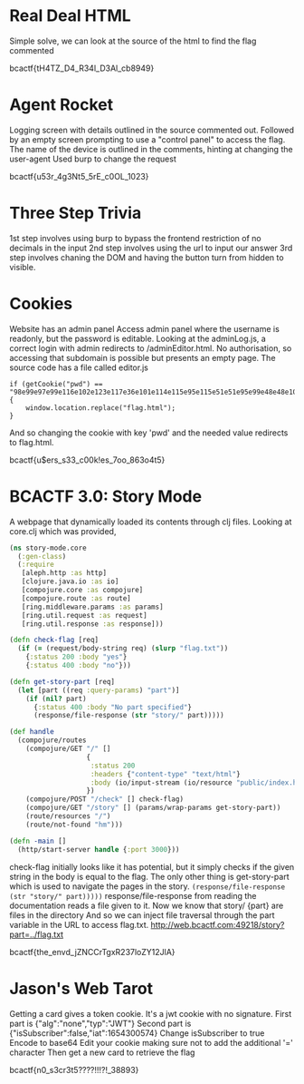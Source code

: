 # Real Deal HTML

Simple solve, we can look at the source of the html to find the flag commented

bcactf{tH4TZ_D4_R34l_D3Al_cb8949}

# Agent Rocket

Logging screen with details outlined in the source commented out.
Followed by an empty screen prompting to use a "control panel" to access the flag.
The name of the device is outlined in the comments, hinting at changing the user-agent
Used burp to change the request

bcactf{u53r_4g3Nt5_5rE_c0OL_1023}

# Three Step Trivia

1st step involves using burp to bypass the frontend restriction of no decimals in the input
2nd step involves using the url to input our answer
3rd step involves chaning the DOM and having the button turn from hidden to visible.

# Cookies

Website has an admin panel
Access admin panel where the username is readonly, but the password is editable.
Looking at the adminLog.js, a correct login with admin redirects to /adminEditor.html.
No authorisation, so accessing that subdomain is possible but presents an empty page.
The source code has a file called editor.js

```
if (getCookie("pwd") == "98e99e97e99e116e102e123e117e36e101e114e115e95e115e51e51e95e99e48e48e107e33e101e115e95e55e111e111e95e56e54e51e111e52e116e53e125e") {
    window.location.replace("flag.html");
}
```

And so changing the cookie with key 'pwd' and the needed value redirects to flag.html.

bcactf{u$ers_s33_c00k!es_7oo_863o4t5}

# BCACTF 3.0: Story Mode

A webpage that dynamically loaded its contents through clj files.
Looking at core.clj which was provided,

```clj
(ns story-mode.core
  (:gen-class)
  (:require
   [aleph.http :as http]
   [clojure.java.io :as io]
   [compojure.core :as compojure]
   [compojure.route :as route]
   [ring.middleware.params :as params]
   [ring.util.request :as request]
   [ring.util.response :as response]))

(defn check-flag [req]
  (if (= (request/body-string req) (slurp "flag.txt"))
    {:status 200 :body "yes"}
    {:status 400 :body "no"}))

(defn get-story-part [req]
  (let [part ((req :query-params) "part")]
    (if (nil? part)
      {:status 400 :body "No part specified"}
      (response/file-response (str "story/" part)))))

(def handle
  (compojure/routes
    (compojure/GET "/" []
                   {
                    :status 200
                    :headers {"content-type" "text/html"}
                    :body (io/input-stream (io/resource "public/index.html"))
                   })
    (compojure/POST "/check" [] check-flag)
    (compojure/GET "/story" [] (params/wrap-params get-story-part))
    (route/resources "/")
    (route/not-found "hm")))

(defn -main []
  (http/start-server handle {:port 3000}))
```

check-flag initially looks like it has potential, but it simply checks if the given string in the body is equal to the flag.
The only other thing is get-story-part which is used to navigate the pages in the story.
```(response/file-response (str "story/" part)))))```
response/file-response from reading the documentation reads a file given to it.
Now we know that story/ {part} are files in the directory
And so we can inject file traversal through the part variable in the URL to access flag.txt. 
http://web.bcactf.com:49218/story?part=../flag.txt

bcactf{the_envd_jZNCCrTgxR237loZY12JlA}

# Jason's Web Tarot

Getting a card gives a token cookie. It's a jwt cookie with no signature.
First part is {"alg":"none","typ":"JWT"}
Second part is {"isSubscriber":false,"iat":1654300574}
Change isSubscriber to true
Encode to base64 
Edit your cookie making sure not to add the additional '=' character
Then get a new card to retrieve the flag

bcactf{n0_s3cr3t5????!!!?!_38893}